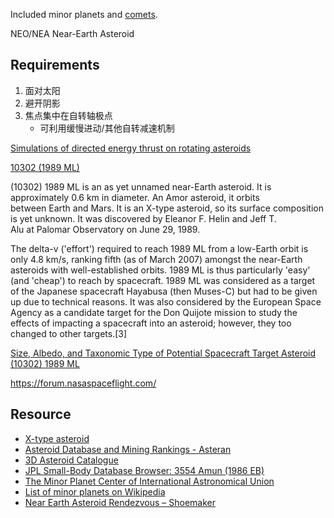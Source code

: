 
Included minor planets and [comets](https://en.wikipedia.org/wiki/List_of_numbered_comets).

NEO/NEA Near-Earth Asteroid

## Requirements

1. 面对太阳 
2. 避开阴影 
3. 焦点集中在自转轴极点
    * 可利用缓慢进动/其他自转减速机制


[Simulations of directed energy thrust on rotating asteroids](http://www.deepspace.ucsb.edu/wp-content/uploads/2013/09/Griswold_etal_SPIE2015_AsteroidRotation_Paper_R42.pdf)

[10302 (1989 ML)](https://en.wikipedia.org/wiki/(10302)_1989_ML)

(10302) 1989 ML is an as yet unnamed near-Earth asteroid. It is approximately 0.6 km in diameter. An Amor asteroid, it orbits between Earth and Mars. It is an X-type asteroid, so its surface composition is yet unknown. It was discovered by Eleanor F. Helin and Jeff T. Alu at Palomar Observatory on June 29, 1989.

The delta-v ('effort') required to reach 1989 ML from a low-Earth orbit is only 4.8 km/s, ranking fifth (as of March 2007) amongst the near-Earth asteroids with well-established orbits. 1989 ML is thus particularly 'easy' (and 'cheap') to reach by spacecraft.
1989 ML was considered as a target of the Japanese spacecraft Hayabusa (then Muses-C) but had to be given up due to technical reasons. It was also considered by the European Space Agency as a candidate target for the Don Quijote mission to study the effects of impacting a spacecraft into an asteroid; however, they too changed to other targets.[3]

[Size, Albedo, and Taxonomic Type of Potential Spacecraft Target Asteroid (10302) 1989 ML ](https://hal.archives-ouvertes.fr/hal-00499068/document)

https://forum.nasaspaceflight.com/

## Resource

* [X-type asteroid](https://en.wikipedia.org/wiki/X-type_asteroid)
* [Asteroid Database and Mining Rankings - Asteran](http://www.asterank.com/)
* [3D Asteroid Catalogue](https://space.frieger.com/asteroids/)
* [JPL Small-Body Database Browser: 3554 Amun (1986 EB)](https://ssd.jpl.nasa.gov/sbdb.cgi?sstr=3554+Amun)
* [The Minor Planet Center of International Astronomical Union](http://www.minorplanetcenter.net/db_search/show_object?utf8=%E2%9C%93&object_id=10302)
* [List of minor planets on Wikipedia](https://en.wikipedia.org/wiki/List_of_minor_planets)
* [Near Earth Asteroid Rendezvous – Shoemaker](https://en.wikipedia.org/wiki/NEAR_Shoemaker)